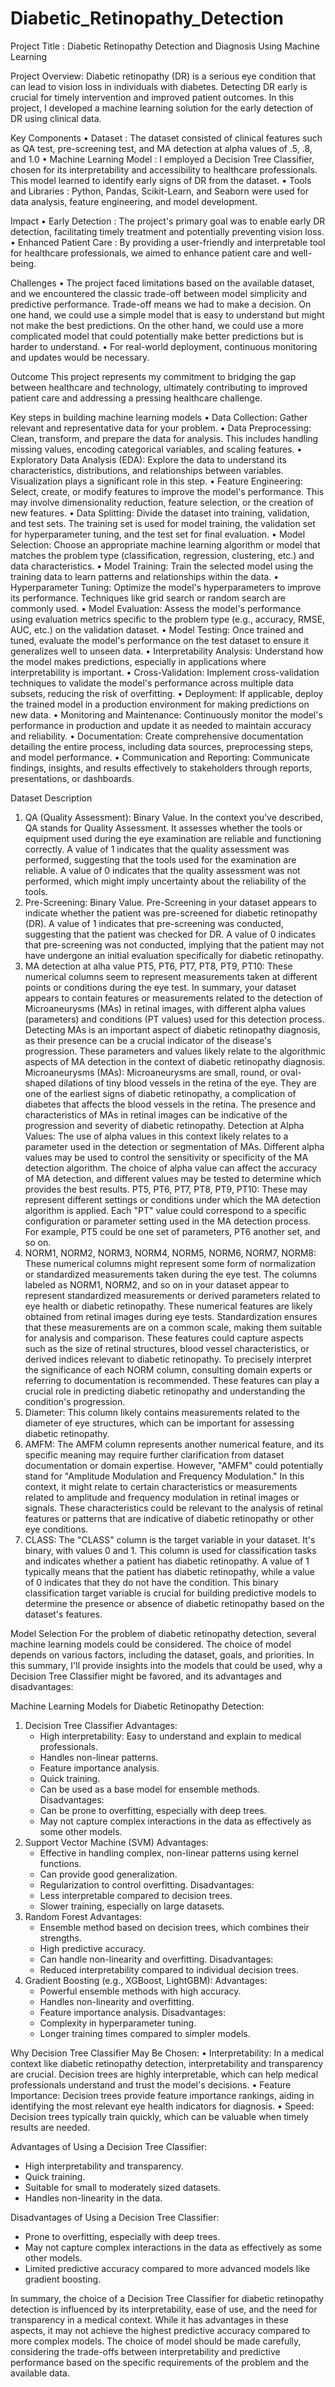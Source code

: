 # Diabetic_Retinopathy_Detection

Project Title : Diabetic Retinopathy Detection and Diagnosis Using Machine Learning

Project Overview:
Diabetic retinopathy (DR) is a serious eye condition that can lead to vision loss in individuals with diabetes. Detecting DR early is crucial for timely intervention and improved patient outcomes. In this project, I developed a machine learning solution for the early detection of DR using clinical data.

Key Components
•	Dataset : The dataset consisted of clinical features such as QA test, pre-screening test, and MA detection at alpha values of .5, .8, and 1.0
•	Machine Learning Model : I employed a Decision Tree Classifier, chosen for its interpretability and accessibility to healthcare professionals. This model learned to identify early signs of DR from the dataset.
•	Tools and Libraries : Python, Pandas, Scikit-Learn, and Seaborn were used for data analysis, feature engineering, and model development.

Impact
•	Early Detection : The project's primary goal was to enable early DR detection, facilitating timely treatment and potentially preventing vision loss.
•	Enhanced Patient Care : By providing a user-friendly and interpretable tool for healthcare professionals, we aimed to enhance patient care and well-being.

Challenges
•	The project faced limitations based on the available dataset, and we encountered the classic trade-off between model simplicity and predictive performance. Trade-off means we had to make a decision. On one hand, we could use a simple model that is easy to understand but might not make the best predictions. On the other hand, we could use a more complicated model that could potentially make better predictions but is harder to understand.
•	For real-world deployment, continuous monitoring and updates would be necessary.

Outcome
This project represents my commitment to bridging the gap between healthcare and technology, ultimately contributing to improved patient care and addressing a pressing healthcare challenge.

Key steps in building machine learning models
•	Data Collection: Gather relevant and representative data for your problem.
•	Data Preprocessing: Clean, transform, and prepare the data for analysis. This includes handling missing values, encoding categorical variables, and scaling features.
•	Exploratory Data Analysis (EDA): Explore the data to understand its characteristics, distributions, and relationships between variables. Visualization plays a significant role in this step.
•	Feature Engineering: Select, create, or modify features to improve the model's performance. This may involve dimensionality reduction, feature selection, or the creation of new features.
•	Data Splitting: Divide the dataset into training, validation, and test sets. The training set is used for model training, the validation set for hyperparameter tuning, and the test set for final evaluation.
•	Model Selection: Choose an appropriate machine learning algorithm or model that matches the problem type (classification, regression, clustering, etc.) and data characteristics.
•	Model Training: Train the selected model using the training data to learn patterns and relationships within the data.
•	Hyperparameter Tuning: Optimize the model's hyperparameters to improve its performance. Techniques like grid search or random search are commonly used.
•	Model Evaluation: Assess the model's performance using evaluation metrics specific to the problem type (e.g., accuracy, RMSE, AUC, etc.) on the validation dataset.
•	Model Testing: Once trained and tuned, evaluate the model's performance on the test dataset to ensure it generalizes well to unseen data.
•	Interpretability Analysis: Understand how the model makes predictions, especially in applications where interpretability is important.
•	Cross-Validation: Implement cross-validation techniques to validate the model's performance across multiple data subsets, reducing the risk of overfitting.
•	Deployment: If applicable, deploy the trained model in a production environment for making predictions on new data.
•	Monitoring and Maintenance: Continuously monitor the model's performance in production and update it as needed to maintain accuracy and reliability.
•	Documentation: Create comprehensive documentation detailing the entire process, including data sources, preprocessing steps, and model performance.
•	Communication and Reporting: Communicate findings, insights, and results effectively to stakeholders through reports, presentations, or dashboards.


Dataset Description
1. QA (Quality Assessment): Binary Value. In the context you've described, QA stands for Quality Assessment. It assesses whether the tools or equipment used during the eye examination are reliable and functioning correctly. A value of 1 indicates that the quality assessment was performed, suggesting that the tools used for the examination are reliable. A value of 0 indicates that the quality assessment was not performed, which might imply uncertainty about the reliability of the tools.
2. Pre-Screening: Binary Value. Pre-Screening in your dataset appears to indicate whether the patient was pre-screened for diabetic retinopathy (DR). A value of 1 indicates that pre-screening was conducted, suggesting that the patient was checked for DR. A value of 0 indicates that pre-screening was not conducted, implying that the patient may not have undergone an initial evaluation specifically for diabetic retinopathy.
3. MA detection at alha value PT5, PT6, PT7, PT8, PT9, PT10: These numerical columns seem to represent measurements taken at different points or conditions during the eye test. In summary, your dataset appears to contain features or measurements related to the detection of Microaneurysms (MAs) in retinal images, with different alpha values (parameters) and conditions (PT values) used for this detection process. Detecting MAs is an important aspect of diabetic retinopathy diagnosis, as their presence can be a crucial indicator of the disease's progression. These parameters and values likely relate to the algorithmic aspects of MA detection in the context of diabetic retinopathy diagnosis.
Microaneurysms (MAs): Microaneurysms are small, round, or oval-shaped dilations of tiny blood vessels in the retina of the eye. They are one of the earliest signs of diabetic retinopathy, a complication of diabetes that affects the blood vessels in the retina. The presence and characteristics of MAs in retinal images can be indicative of the progression and severity of diabetic retinopathy.
Detection at Alpha Values: The use of alpha values in this context likely relates to a parameter used in the detection or segmentation of MAs. Different alpha values may be used to control the sensitivity or specificity of the MA detection algorithm. The choice of alpha value can affect the accuracy of MA detection, and different values may be tested to determine which provides the best results.
PT5, PT6, PT7, PT8, PT9, PT10: These may represent different settings or conditions under which the MA detection algorithm is applied. Each "PT" value could correspond to a specific configuration or parameter setting used in the MA detection process. For example, PT5 could be one set of parameters, PT6 another set, and so on.
4. NORM1, NORM2, NORM3, NORM4, NORM5, NORM6, NORM7, NORM8: These numerical columns might represent some form of normalization or standardized measurements taken during the eye test. The columns labeled as NORM1, NORM2, and so on in your dataset appear to represent standardized measurements or derived parameters related to eye health or diabetic retinopathy. These numerical features are likely obtained from retinal images during eye tests. Standardization ensures that these measurements are on a common scale, making them suitable for analysis and comparison. These features could capture aspects such as the size of retinal structures, blood vessel characteristics, or derived indices relevant to diabetic retinopathy. To precisely interpret the significance of each NORM column, consulting domain experts or referring to documentation is recommended. These features can play a crucial role in predicting diabetic retinopathy and understanding the condition's progression.
5. Diameter: This column likely contains measurements related to the diameter of eye structures, which can be important for assessing diabetic retinopathy.
6. AMFM: The AMFM column represents another numerical feature, and its specific meaning may require further clarification from dataset documentation or domain expertise. However, "AMFM" could potentially stand for "Amplitude Modulation and Frequency Modulation." In this context, it might relate to certain characteristics or measurements related to amplitude and frequency modulation in retinal images or signals. These characteristics could be relevant to the analysis of retinal features or patterns that are indicative of diabetic retinopathy or other eye conditions.
7. CLASS: The "CLASS" column is the target variable in your dataset. It's binary, with values 0 and 1. This column is used for classification tasks and indicates whether a patient has diabetic retinopathy. A value of 1 typically means that the patient has diabetic retinopathy, while a value of 0 indicates that they do not have the condition. This binary classification target variable is crucial for building predictive models to determine the presence or absence of diabetic retinopathy based on the dataset's features.


Model Selection
For the problem of diabetic retinopathy detection, several machine learning models could be considered. The choice of model depends on various factors, including the dataset, goals, and priorities. In this summary, I'll provide insights into the models that could be used, why a Decision Tree Classifier might be favored, and its advantages and disadvantages:

Machine Learning Models for Diabetic Retinopathy Detection:
1.	Decision Tree Classifier
Advantages:
     - High interpretability: Easy to understand and explain to medical professionals.
     - Handles non-linear patterns.
     - Feature importance analysis.
     - Quick training.
     - Can be used as a base model for ensemble methods.
Disadvantages:
     - Can be prone to overfitting, especially with deep trees.
     - May not capture complex interactions in the data as effectively as some other models.
2.	Support Vector Machine (SVM)
   Advantages:
     - Effective in handling complex, non-linear patterns using kernel functions.
     - Can provide good generalization.
     - Regularization to control overfitting.
   Disadvantages:
     - Less interpretable compared to decision trees.
     - Slower training, especially on large datasets.
3.	Random Forest
   Advantages:
     - Ensemble method based on decision trees, which combines their strengths.
     - High predictive accuracy.
     - Can handle non-linearity and overfitting.
   Disadvantages:
     - Reduced interpretability compared to individual decision trees.
4.	Gradient Boosting (e.g., XGBoost, LightGBM):
   Advantages:
     - Powerful ensemble methods with high accuracy.
     - Handles non-linearity and overfitting.
     - Feature importance analysis.
   Disadvantages:
     - Complexity in hyperparameter tuning.
     - Longer training times compared to simpler models.

Why Decision Tree Classifier May Be Chosen:
•	Interpretability: In a medical context like diabetic retinopathy detection, interpretability and transparency are crucial. Decision trees are highly interpretable, which can help medical professionals understand and trust the model's decisions.
•	Feature Importance: Decision trees provide feature importance rankings, aiding in identifying the most relevant eye health indicators for diagnosis.
•	Speed: Decision trees typically train quickly, which can be valuable when timely results are needed.

Advantages of Using a Decision Tree Classifier:
- High interpretability and transparency.
- Quick training.
- Suitable for small to moderately sized datasets.
- Handles non-linearity in the data.

Disadvantages of Using a Decision Tree Classifier:
- Prone to overfitting, especially with deep trees.
- May not capture complex interactions in the data as effectively as some other models.
- Limited predictive accuracy compared to more advanced models like gradient boosting.

In summary, the choice of a Decision Tree Classifier for diabetic retinopathy detection is influenced by its interpretability, ease of use, and the need for transparency in a medical context. While it has advantages in these aspects, it may not achieve the highest predictive accuracy compared to more complex models. The choice of model should be made carefully, considering the trade-offs between interpretability and predictive performance based on the specific requirements of the problem and the available data.


